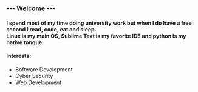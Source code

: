 ### --- Welcome ---
#### I spend most of my time doing university work but when I do have a free second I read, code, eat and sleep. <br/>Linux is my main OS, Sublime Text is my favorite IDE and python is my native tongue.
#### Interests:
   * Software Development
   * Cyber Security
   * Web Development

<!--
**0xWra1th/0xWra1th** is a ✨ _special_ ✨ repository because its `README.md` (this file) appears on your GitHub profile.

Here are some ideas to get you started:

- 🔭 I’m currently working on ...
- 🌱 I’m currently learning ...
- 👯 I’m looking to collaborate on ...
- 🤔 I’m looking for help with ...
- 💬 Ask me about ...
- 📫 How to reach me: ...
- 😄 Pronouns: ...
- ⚡ Fun fact: ...
-->
